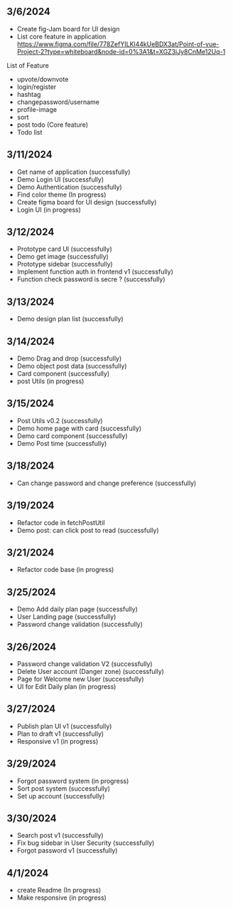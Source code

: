## 3/6/2024
- Create fig-Jam board for UI design
- List core feature in application
https://www.figma.com/file/778ZefYILKl44kUeBDX3at/Point-of-vue-Project-2?type=whiteboard&node-id=0%3A1&t=XGZ3iJy8CnMe12Uq-1

List of Feature
- upvote/downvote
- login/register
- hashtag
- changepassword/username
- profile-image
- sort
- post todo (Core feature)
- Todo list 

## 3/11/2024
- Get name of application (successfully)
- Demo Login UI (successfully)
- Demo Authentication (successfully)
- Find color theme (In progress)
- Create figma board for UI design (successfully)
- Login UI (in progress)

## 3/12/2024
- Prototype card UI (successfully)
- Demo get image (successfully)
- Prototype sidebar (successfully)
- Implement function auth in frontend v1 (successfully)
- Function check password is secre ? (successfully)
## 3/13/2024
- Demo design plan list (successfully)
## 3/14/2024
- Demo Drag and drop (successfully)
- Demo object post data (successfully)
- Card component (successfully)
- post Utils (in progress)

## 3/15/2024
- Post Utils v0.2 (successfully)
- Demo home page with card (successfully)
- Demo card component (successfully)
- Demo Post time (successfully)

## 3/18/2024
- Can change password and change preference (successfully)
## 3/19/2024
- Refactor code in fetchPostUtil
- Demo post: can click post to read (successfully)

## 3/21/2024
- Refactor code base  (in progress)

## 3/25/2024
- Demo Add daily plan page (successfully)
- User Landing page  (successfully)
- Password change validation (successfully)

## 3/26/2024
- Password change validation V2 (successfully)
- Delete User account (Danger zone) (successfully)
- Page for Welcome new User (successfully)
- UI for Edit Daily plan (in progress)

## 3/27/2024
- Publish plan UI v1 (successfully)
- Plan to draft v1 (successfully)
- Responsive v1 (in progress)

## 3/29/2024
- Forgot password system (in progress)
- Sort post system (successfully)
- Set up account (successfully)

## 3/30/2024
- Search post v1 (successfully)
- Fix bug sidebar in User Security (successfully)
- Forgot password v1 (successfully)

## 4/1/2024
- create Readme (In progress)
- Make responsive (in progress)